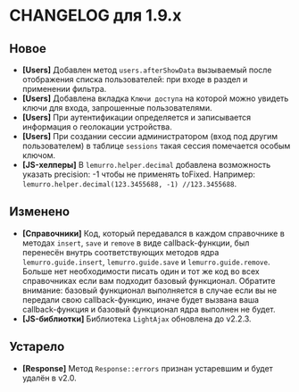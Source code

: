 # CHANGELOG для 1.9.x

## Новое
- **[Users]** Добавлен метод `users.afterShowData` вызываемый после отображения списка пользователей: при входе в раздел и применении фильтра.
- **[Users]** Добавлена вкладка `Ключи доступа` на которой можно увидеть ключи для входа, запрошенные пользователями.
- **[Users]** При аутентификации определяется и записывается информация о геолокации устройства.
- **[Users]** При создании сессии администратором (вход под другим пользователем) в таблице `sessions` такая сессия помечается особым ключом.
- **[JS-хелперы]** В `lemurro.helper.decimal` добавлена возможность указать precision: -1 чтобы не применять toFixed. Например: `lemurro.helper.decimal(123.3455688, -1) //123.3455688`.

## Изменено
- **[Справочники]** Код, который передавался в каждом справочнике в методах `insert`, `save` и `remove` в виде callback-функции, был перенесён внутрь соответствующих методов ядра `lemurro.guide.insert`, `lemurro.guide.save` и `lemurro.guide.remove`. Больше нет необходимости писать один и тот же код во всех справочниках если вам подходит базовый функционал. Обратите внимание: базовый функционал выполняется в случае если вы не передали свою callback-функцию, иначе будет вызвана ваша callback-функция и базовый функционал ядра выполнен не будет.
- **[JS-библиотки]** Библиотека `LightAjax` обновлена до v2.2.3.

## Устарело
- **[Response]** Метод `Response::errors` признан устаревшим и будет удалён в v2.0.